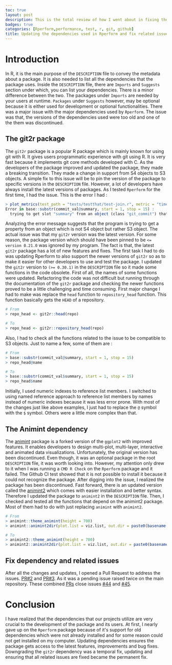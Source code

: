 ```yaml
---
toc: true
layout: post
description: This is the total review of how I went about in fixing the issues with dependencies in Rperform package.
badges: true
categories: [Rperform,performance, test, r, git, github]
title: Updating the dependencies used in Rperform and fix related issues.
---
```



# Introduction
In R, it is the main purpose of the `DESCRIPTION` file to convey the metadata about a package. It is also needed to list all the dependencies that the package uses. Inside the `DESCRIPTION` file, there are `Imports` and `Suggests` section under which, you can list your dependencies. There is a minor difference between the two. The packages under `Imports` are needed by your users at runtime. `Packages` under `Suggests` however, may be optional because it is either used for development or optional functionalities. There was a major issue with the major dependencies used by `Rperform`. The issue was that, the versions of the dependencies used were too old and one of the them was discontinued.

## The git2r package
The `git2r` package is a popular R package which is mainly known for using git with R. It gives users programmatic experience with git using R. It is very fast because it implements git core methods developed with C. As the developers of the package improved and updated the package, they made a breaking transition. They made a change in support from S4 objects to S3 objects. A simple fix to this issue will be to pin the version of the package to specific versions in the `DESCRIPTION` file. However, a lot of developers have always install the latest versions of packages. As I tested `Rperform` for the first time, I had the issue. This is the error I had :

``` r
> plot_metrics(test_path = "tests/testthat/test-join.r", metric = "time", num_commits = 2, save_data = FALSE, save_plots = FALSE)
Error in base::substr(commit_val@summary, start = 1, stop = 15) : 
  trying to get slot "summary" from an object (class "git_commit") that is not an S4 object 
```

Analyzing the error message suggests that the program is trying to get a property from an object which is not S4 object but rather S3 object. 
The actual issue was that my `git2r` version was the latest version. For some reason, the package version which should have been pinned to be `<= version 0.21.0` was ignored by my program. The fact is that, the latest `git2r` package has a lot of new features and fixes. The first task I had to do was updating Rperform to also support the newer versions of `git2r` so as to make it easier for other developers to use and test the package. I updated the `git2r` version to `(>= 0.30.1)` in the `DESCRIPTION` file so it made some functions in the code obsolete. First of all, the names of some functions were updated. Refactoring the code was not difficult but running through the documentation of the `git2r` package and checking the newer functions proved to be a little challenging and time consuming. 
First major change I had to make was replace the `head` function to `repository_head` function. This function basically gets the `HEAD` of a repository.


``` r
# From
> repo_head <- git2r::head(repo)
```
``` r
# To
> repo_head <- git2r::repository_head(repo)
```

Also, I had to check all the functions related to the issue to be compatible to S3 objects. Just to name a few, some of them are :
``` r
# From
> base::substr(commit_val@summary, start = 1, stop = 15)
> repo_head@name
```

``` r
# To
> base::substr(commit_val$summary, start = 1, stop = 15)
> repo_head$name
```
Initially, I used numeric indexes to reference list members. I switched to using named reference approach to reference list members by names instead of numeric indexes because it was less error prone. With most of the changes just like above examples, I just had to replace the `@` symbol with the `$` symbol. Others were a little more complex than that.

## The Animint dependency
The [animint](https://github.com/tdhock/animint) package is a forked version of the `ggplot2` with improved features. It enables developers to design multi-plot, multi-layer, interactive and animated data visualizations. Unfortunately, the original version has been discontinued. Even though, it was an optional package in the root `DESCRIPTION` file, it was worth looking into. However, my attention only drew to it when I was running a `CMD R Check` on the `Rperform` package and it failed. The Github CI test showed that it is not possible to install it because it could not recognize the package. After digging into the issue, I realized the package has been discontinued. Fast forward, there is an updated version called the [animint2](https://github.com/tdhock/animint2) which comes with easier installation and better syntax. Therefore I updated the package to `animint2` in the `DESCRIPTION` file. Then, I checked and tested all the functions that depend on the animint2 package. Most of them had to do with just replacing `animint` with `animint2`.

``` r
# From
> animint::theme_animint(height = 700)
> animint::animint2dir(plot.list = viz.list, out.dir = paste0(basename(getwd()), "_", "time_animint"))
```

``` r
# To
> animint2::theme_animint(height = 700)
> animint2::animint2dir(plot.list = viz.list, out.dir = paste0(basename(getwd()), "_", "time_animint"))
```

## Fix dependency and related issues
After all the changes and updates, I opened a Pull Request to address the issues. [PR#2](https://github.com/EngineerDanny/Rperform/pull/2) and
[PR#3](https://github.com/EngineerDanny/Rperform/pull/3). As it was a pending issue raised twice on the main repository. These combined [PRs](https://github.com/analyticalmonk/Rperform/pull/47) close issues [#44](https://github.com/analyticalmonk/Rperform/issues/44) and [#45](https://github.com/analyticalmonk/Rperform/issues/45).

# Conclusion
I have realized that the dependencies that our projects utilize are very crucial to the development of the package and its users. At first, I nearly gave up on the `Rperform` package because of it's support for old dependencies which were not already installed and for some reason could not get installed  on my computer. Updating dependencies ensures the package gets access to the latest features, improvements and bug fixes. Downgrading the `git2r` dependency was a temporal fix, updating and ensuring that all related issues are fixed became the permanent fix.
